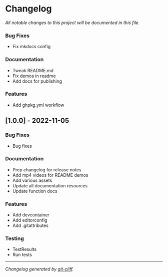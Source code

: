 # Changelog
*All notable changes to this project will be documented in this file.*


### Bug Fixes

- Fix mkdocs config

### Documentation

- Tweak README.md
- Fix demos in readme
- Add docs for publishing

### Features

- Add ghpkg.yml workflow

## [1.0.0] - 2022-11-05

### Bug Fixes

- Bug fixes

### Documentation

- Prep changelog for release notes
- Add mp4 videos for README demos
- Add various assets
- Update all documentation resources
- Update function docs

### Features

- Add devcontainer
- Add editorconfig
- Add .gitattributes

### Testing

- TestResults
- Run tests

***
*Changelog generated by [git-cliff](https://github.com/orhun/git-cliff).*
